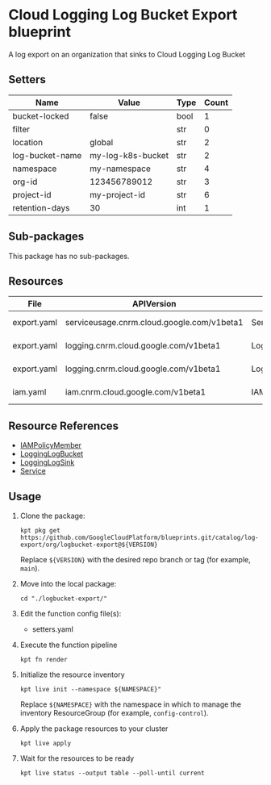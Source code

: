 <!-- BEGINNING OF PRE-COMMIT-BLUEPRINT DOCS HOOK:TITLE -->
# Cloud Logging Log Bucket Export blueprint


<!-- END OF PRE-COMMIT-BLUEPRINT DOCS HOOK:TITLE -->
<!-- BEGINNING OF PRE-COMMIT-BLUEPRINT DOCS HOOK:BODY -->
A log export on an organization that sinks to Cloud Logging Log Bucket

## Setters

|      Name       |       Value       | Type | Count |
|-----------------|-------------------|------|-------|
| bucket-locked   | false             | bool |     1 |
| filter          |                   | str  |     0 |
| location        | global            | str  |     2 |
| log-bucket-name | my-log-k8s-bucket | str  |     2 |
| namespace       | my-namespace      | str  |     4 |
| org-id          |      123456789012 | str  |     3 |
| project-id      | my-project-id     | str  |     6 |
| retention-days  |                30 | int  |     1 |

## Sub-packages

This package has no sub-packages.

## Resources

|    File     |                 APIVersion                 |       Kind       |            Name            |  Namespace   |
|-------------|--------------------------------------------|------------------|----------------------------|--------------|
| export.yaml | serviceusage.cnrm.cloud.google.com/v1beta1 | Service          | my-project-id-logbucket    | my-namespace |
| export.yaml | logging.cnrm.cloud.google.com/v1beta1      | LoggingLogSink   | 123456789012-logbucketsink | my-namespace |
| export.yaml | logging.cnrm.cloud.google.com/v1beta1      | LoggingLogBucket | my-log-k8s-bucket          | my-namespace |
| iam.yaml    | iam.cnrm.cloud.google.com/v1beta1          | IAMPolicyMember  | log-bkt-project-iam-policy | logging      |

## Resource References

- [IAMPolicyMember](https://cloud.google.com/config-connector/docs/reference/resource-docs/iam/iampolicymember)
- [LoggingLogBucket](https://cloud.google.com/config-connector/docs/reference/resource-docs/logging/logginglogbucket)
- [LoggingLogSink](https://cloud.google.com/config-connector/docs/reference/resource-docs/logging/logginglogsink)
- [Service](https://cloud.google.com/config-connector/docs/reference/resource-docs/serviceusage/service)

## Usage

1.  Clone the package:
    ```shell
    kpt pkg get https://github.com/GoogleCloudPlatform/blueprints.git/catalog/log-export/org/logbucket-export@${VERSION}
    ```
    Replace `${VERSION}` with the desired repo branch or tag
    (for example, `main`).

1.  Move into the local package:
    ```shell
    cd "./logbucket-export/"
    ```

1.  Edit the function config file(s):
    - setters.yaml

1.  Execute the function pipeline
    ```shell
    kpt fn render
    ```

1.  Initialize the resource inventory
    ```shell
    kpt live init --namespace ${NAMESPACE}"
    ```
    Replace `${NAMESPACE}` with the namespace in which to manage
    the inventory ResourceGroup (for example, `config-control`).

1.  Apply the package resources to your cluster
    ```shell
    kpt live apply
    ```

1.  Wait for the resources to be ready
    ```shell
    kpt live status --output table --poll-until current
    ```

<!-- END OF PRE-COMMIT-BLUEPRINT DOCS HOOK:BODY -->
